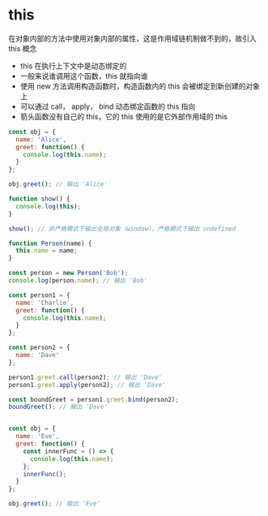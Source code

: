 # this

在对象内部的方法中使用对象内部的属性，这是作用域链机制做不到的，故引入 this 概念

- this 在执行上下文中是动态绑定的
- 一般来说谁调用这个函数，this 就指向谁
- 使用 new 方法调用构造函数时，构造函数内的 this 会被绑定到新创建的对象上
- 可以通过 call， apply， bind 动态绑定函数的 this 指向
- 箭头函数没有自己的 this，它的 this 使用的是它外部作用域的 this

```js
const obj = {
  name: 'Alice',
  greet: function() {
    console.log(this.name);
  }
};

obj.greet(); // 输出 'Alice'

```

```js
function show() {
  console.log(this);
}

show(); // 非严格模式下输出全局对象（window），严格模式下输出 undefined

```

```js
function Person(name) {
  this.name = name;
}

const person = new Person('Bob');
console.log(person.name); // 输出 'Bob'

```

```js
const person1 = {
  name: 'Charlie',
  greet: function() {
    console.log(this.name);
  }
};

const person2 = {
  name: 'Dave'
};

person1.greet.call(person2); // 输出 'Dave'
person1.greet.apply(person2); // 输出 'Dave'

const boundGreet = person1.greet.bind(person2);
boundGreet(); // 输出 'Dave'

```

```js

const obj = {
  name: 'Eve',
  greet: function() {
    const innerFunc = () => {
      console.log(this.name);
    };
    innerFunc();
  }
};

obj.greet(); // 输出 'Eve'

```